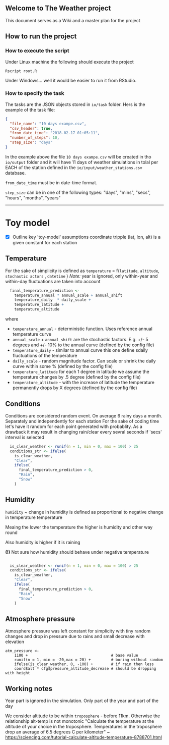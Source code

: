 ## Welcome to The Weather project
This document serves as a Wiki and a master plan for the project


## How to run the project

### How to execute the script
Under Linux machine the following should execute the project
```
Rscript root.R
```

Under Windows... well it would be easier to run it from RStudio.


### How to specify the task

The tasks are the JSON objects stored in `io/task` folder.
Hers is the example of the task file:
```JSON
{
  "file_name": "10 days exampe.csv",
  "csv_header": true,
  "from_date_time": "2018-02-17 01:05:11",
  "number_of_steps": 10,
  "step_size": "days"
}
```
In the example above the file `10 days exampe.csv` will be created in tho `io/output` folder and it will have 11 days of weather simulations in tolal
per EACH of the station defined in the `io/input/weather_stations.csv` database.

`from_date_time` must be in date-time format.

`step_size` can be in one of the following types: "days", "mins", "secs", "hours", "months", "years"


* * *


# Toy model
- [x]  Outline key 'toy-model' assumptions
coordinate tripple (lat, lon, alt) is a given constant for each station

## Temperature
For the sake of simplicity is defined as
`temperature` = f(`latitude`, `altitude`, `stochastic actors` , `datetime` )
_Note:_ year is ignored, only within-year and within-day fluctuations are taken into account


```R
  final_temperature_prediction <-
    temperature_annual * annual_scale + annual_shift
    temperature_daily  * daily_scale +
    temperature_latitude +
    temperature_altitude
```

where

- `temperature_annual` - deterministic function. Uses reference annual temperature curve
- `annual_scale` + `annual_shift` are the stochastic factors. E.g. +/- 5 degrees and +/- 10% to the annual curve (defined by the config file)
- `temperature_daily` - similar to annual curve this one define sdaily fluctuations of the temperature
- `daily_scale` - random magnitude factor. Can scale or shrink the daily curve within some % (defined by the config file)
 - `temperature_latitude` for each 1 degree in latitude we assume the temperature changes by .5 degree (defined by the config file)
 - `temperature_altitude` - with the increase of latitude the temperature permanently drops by X degrees (defined by the config file)


## Conditions

Conditions are considered random event. On average 6 rainy days a month. Separately and independently for each station
For the sake of coding time let's have it random for each point generated with probablity. As a drawback it may result in changing rain/clear every sevral seconds if 'secs' interval is selected

```R
  is_clear_weather <- runif(n = 1, min = 0, max = 100) > 25
  conditions_str <- ifelse(
    is_clear_weather,
    "Clear",
    ifelse(
      final_temperature_prediction > 0,
      "Rain",
      "Snow"
    )

```

## Humidity

`humidity` ~ change in humidity is defined as proportional to negative change in temperature temperature

Meaing the lower the temperature the higher is humidity and other way round

Also humidity is higher if it is raining

__(!)__ Not sure how humidity should behave under negative temperature

```R

  is_clear_weather <- runif(n = 1, min = 0, max = 100) > 25
  conditions_str <- ifelse(
    is_clear_weather,
    "Clear",
    ifelse(
      final_temperature_prediction > 0,
      "Rain",
      "Snow"
    )
```



## Atmosphere pressure
Atmosphere pressure was left constant for simplicity with tiny random changes and drop in pressure due to rains and small decrease with elevation

```
atm_pressure <- 
    1100 +                                     # base value
    runif(n = 1, min = -20,max = 20) +         # boring without random
    ifelse(is_clear_weather, 0, -100) +        # if rain then less
    coord$alt * cfg$pressure_altitude_decrease # should be dropping with height

```



## Working notes
Year part is ignored in the simulation. Only part of the year and part of the day

We consider altitude to be within `troposphere` - before 11km. Otherwise the relationship alt-temp is not monotonic
"Calculate the temperature at the altitude of your choice in the troposphere. Temperatures in the troposphere drop an average of 6.5 degrees C per kilometer" ~  https://sciencing.com/tutorial-calculate-altitude-temperature-8788701.html



